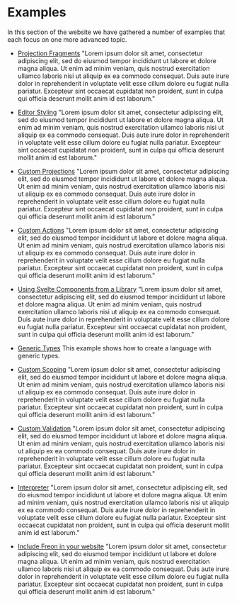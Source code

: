 # Examples

In this section of the website we have gathered a number of examples that each focus on one more advanced topic.

- [Projection Fragments](/Examples/Projection_Fragments) "Lorem ipsum dolor sit amet, consectetur adipiscing elit, sed do eiusmod tempor incididunt ut labore et dolore magna aliqua. Ut enim ad
  minim veniam, quis nostrud exercitation ullamco laboris nisi ut aliquip ex ea commodo consequat. Duis aute irure dolor in reprehenderit
  in voluptate velit esse cillum dolore eu fugiat nulla pariatur. Excepteur sint occaecat cupidatat non proident, sunt in culpa qui
  officia deserunt mollit anim id est laborum."

- [Editor Styling](/Examples/Editor_Styling) "Lorem ipsum dolor sit amet, consectetur adipiscing elit, sed do eiusmod tempor incididunt ut labore et dolore magna aliqua. Ut enim ad
  minim veniam, quis nostrud exercitation ullamco laboris nisi ut aliquip ex ea commodo consequat. Duis aute irure dolor in reprehenderit
  in voluptate velit esse cillum dolore eu fugiat nulla pariatur. Excepteur sint occaecat cupidatat non proident, sunt in culpa qui
  officia deserunt mollit anim id est laborum."

- [Custom Projections](/Examples/Custom_Projections) "Lorem ipsum dolor sit amet, consectetur adipiscing elit, sed do eiusmod tempor incididunt ut labore et dolore magna aliqua. Ut enim ad
  minim veniam, quis nostrud exercitation ullamco laboris nisi ut aliquip ex ea commodo consequat. Duis aute irure dolor in reprehenderit
  in voluptate velit esse cillum dolore eu fugiat nulla pariatur. Excepteur sint occaecat cupidatat non proident, sunt in culpa qui
  officia deserunt mollit anim id est laborum."

- [Custom Actions](/Examples/Custom_Actions) "Lorem ipsum dolor sit amet, consectetur adipiscing elit, sed do eiusmod tempor incididunt ut labore et dolore magna aliqua. Ut enim ad
  minim veniam, quis nostrud exercitation ullamco laboris nisi ut aliquip ex ea commodo consequat. Duis aute irure dolor in reprehenderit
  in voluptate velit esse cillum dolore eu fugiat nulla pariatur. Excepteur sint occaecat cupidatat non proident, sunt in culpa qui
  officia deserunt mollit anim id est laborum."

- [Using Svelte Components from a Library](/Examples/External_Components) "Lorem ipsum dolor sit amet, consectetur adipiscing elit, sed do eiusmod tempor incididunt ut labore et dolore magna aliqua. Ut enim ad
  minim veniam, quis nostrud exercitation ullamco laboris nisi ut aliquip ex ea commodo consequat. Duis aute irure dolor in reprehenderit
  in voluptate velit esse cillum dolore eu fugiat nulla pariatur. Excepteur sint occaecat cupidatat non proident, sunt in culpa qui
  officia deserunt mollit anim id est laborum."

- [Generic Types](/Examples/Generic_Types) This example shows how to create a language with generic types.

- [Custom Scoping](/Examples/Custom_Scoping) "Lorem ipsum dolor sit amet, consectetur adipiscing elit, sed do eiusmod tempor incididunt ut labore et dolore magna aliqua. Ut enim ad
  minim veniam, quis nostrud exercitation ullamco laboris nisi ut aliquip ex ea commodo consequat. Duis aute irure dolor in reprehenderit
  in voluptate velit esse cillum dolore eu fugiat nulla pariatur. Excepteur sint occaecat cupidatat non proident, sunt in culpa qui
  officia deserunt mollit anim id est laborum."

- [Custom Validation](/Examples/Custom_Validation) "Lorem ipsum dolor sit amet, consectetur adipiscing elit, sed do eiusmod tempor incididunt ut labore et dolore magna aliqua. Ut enim ad
  minim veniam, quis nostrud exercitation ullamco laboris nisi ut aliquip ex ea commodo consequat. Duis aute irure dolor in reprehenderit
  in voluptate velit esse cillum dolore eu fugiat nulla pariatur. Excepteur sint occaecat cupidatat non proident, sunt in culpa qui
  officia deserunt mollit anim id est laborum."

- [Interpreter](/Examples/Using_the_Interpreter) "Lorem ipsum dolor sit amet, consectetur adipiscing elit, sed do eiusmod tempor incididunt ut labore et dolore magna aliqua. Ut enim ad
  minim veniam, quis nostrud exercitation ullamco laboris nisi ut aliquip ex ea commodo consequat. Duis aute irure dolor in reprehenderit
  in voluptate velit esse cillum dolore eu fugiat nulla pariatur. Excepteur sint occaecat cupidatat non proident, sunt in culpa qui
  officia deserunt mollit anim id est laborum."

- [Include Freon in your website](/Examples/Including_Freon_in_Your_Website) "Lorem ipsum dolor sit amet, consectetur adipiscing elit, sed do eiusmod tempor incididunt ut labore et dolore magna aliqua. Ut enim ad
  minim veniam, quis nostrud exercitation ullamco laboris nisi ut aliquip ex ea commodo consequat. Duis aute irure dolor in reprehenderit
  in voluptate velit esse cillum dolore eu fugiat nulla pariatur. Excepteur sint occaecat cupidatat non proident, sunt in culpa qui
  officia deserunt mollit anim id est laborum."


